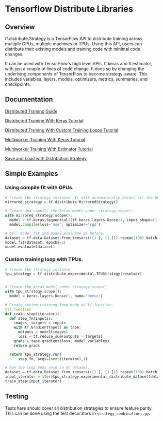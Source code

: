 # Tensorflow Distribute Libraries

## Overview

tf.distribute.Strategy is a TensorFlow API to distribute training across
multiple GPUs, multiple machines or TPUs. Using this API, users can distribute
their existing models and training code with minimal code changes.

It can be used with TensorFlow's high level APIs, tf.keras and tf.estimator,
with just a couple of lines of code change. It does so by changing the
underlying components of TensorFlow to become strategy-aware. This includes
variables, layers, models, optimizers, metrics, summaries, and checkpoints.

## Documentation

[Distributed Training Guide](https://www.tensorflow.org/guide/distributed_training)

[Distributed Training With Keras Tutorial](https://www.tensorflow.org/tutorials/distribute/keras)

[Distributed Training With Custom Training Loops Tutorial](https://www.tensorflow.org/tutorials/distribute/custom_training)

[Multiworker Training With Keras Tutorial](https://www.tensorflow.org/tutorials/distribute/multi_worker_with_keras)

[Multiworker Training With Estimator Tutorial](https://www.tensorflow.org/tutorials/distribute/multi_worker_with_estimator)

[Save and Load with Distribution Strategy](https://www.tensorflow.org/tutorials/distribute/save_and_load)

## Simple Examples

### Using compile fit with GPUs.

```python
# Create the strategy instance. It will automatically detect all the GPUs.
mirrored_strategy = tf.distribute.MirroredStrategy()

# Create and compile the keras model under strategy.scope()
with mirrored_strategy.scope():
  model = tf.keras.Sequential([tf.keras.layers.Dense(1, input_shape=(1,))])
  model.compile(loss='mse', optimizer='sgd')

# Call model.fit and model.evaluate as before.
dataset = tf.data.Dataset.from_tensors(([1.], [1.])).repeat(100).batch(10)
model.fit(dataset, epochs=2)
model.evaluate(dataset)
```

### Custom training loop with TPUs.

```python
# Create the strategy instance.
tpu_strategy = tf.distribute.experimental.TPUStrategy(resolver)


# Create the keras model under strategy.scope()
with tpu_strategy.scope():
  model = keras.layers.Dense(1, name="dense")

# Create custom training loop body as tf.function.
@tf.function
def train_step(iterator):
  def step_fn(inputs):
    images, targets = inputs
    with tf.GradientTape() as tape:
      outputs = model(images)
      loss = tf.reduce_sum(outputs - targets)
    grads = tape.gradient(loss, model.variables)
    return grads

  return tpu_strategy.run(
      step_fn, args=(next(iterator),))

# Run the loop body once on at dataset.
dataset = tf.data.Dataset.from_tensors(([1.], [1.])).repeat(100).batch(10
input_iterator = iter(tpu_strategy.experimental_distribute_dataset(dataset))
train_step(input_iterator)
```

## Testing

Tests here should cover all distribution strategies to ensure feature parity.
This can be done using the test decorators in `strategy_combinations.py`.
